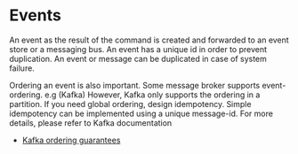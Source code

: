 # Events

An event as the result of the command is created and forwarded to an event store or
a messaging bus. An event has a unique id in order to prevent duplication.
An event or message can be duplicated in case of system failure.

Ordering an event is also important. Some message broker supports event-ordering. e.g (Kafka)
However, Kafka only supports the ordering in a partition. If you need global ordering, design
idempotency. Simple idempotency can be implemented using a unique message-id. For more details, please refer to Kafka documentation

* [Kafka ordering guarantees](http://kafka.apache.org/documentation.html#intro_guarantees) 